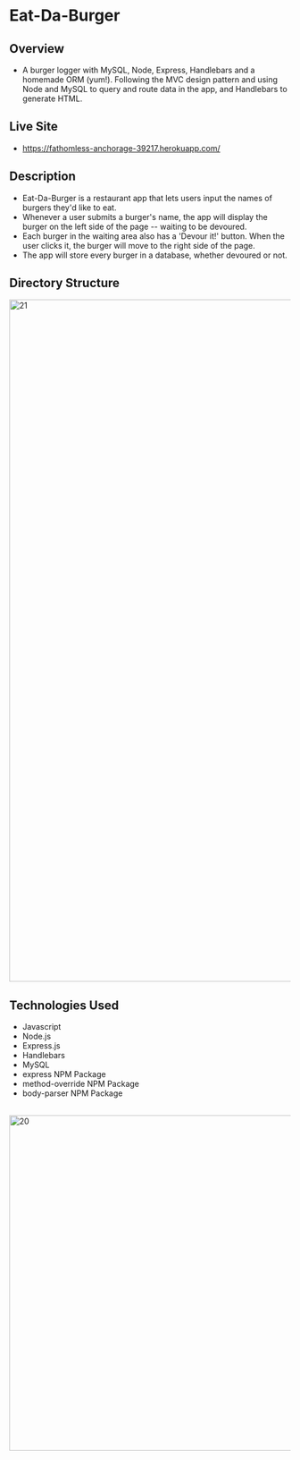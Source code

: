 # Eat-Da-Burger

## Overview
- A burger logger with MySQL, Node, Express, Handlebars and a homemade ORM (yum!). Following the MVC design pattern and using Node and MySQL to query and route data in the app, and Handlebars to generate HTML.
   
## Live Site
- https://fathomless-anchorage-39217.herokuapp.com/

## Description
- Eat-Da-Burger is a restaurant app that lets users input the names of burgers they'd like to eat.
- Whenever a user submits a burger's name, the app will display the burger on the left side of the page -- waiting to be devoured.
- Each burger in the waiting area also has a 'Devour it!' button. When the user clicks it, the burger will move to the right side of the page.
- The app will store every burger in a database, whether devoured or not.

## Directory Structure
<img width="1220" alt="21" src="https://user-images.githubusercontent.com/28972721/38061718-4c8dd9d0-32a5-11e8-8342-96c59f53f037.png">


## Technologies Used
- Javascript
- Node.js
- Express.js
- Handlebars
- MySQL
- express NPM Package 
- method-override NPM Package
- body-parser NPM Package 

<br/>
<img width="600" alt="20" src="https://user-images.githubusercontent.com/28972721/38061361-b548fc40-32a3-11e8-9543-e0a4883bc861.png">
